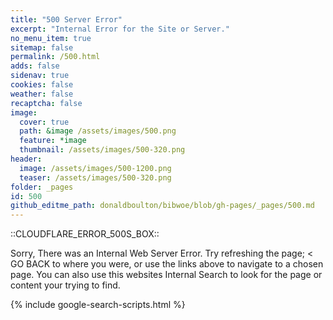 ```yaml
---
title: "500 Server Error"
excerpt: "Internal Error for the Site or Server."
no_menu_item: true
sitemap: false
permalink: /500.html
adds: false
sidenav: true
cookies: false
weather: false
recaptcha: false
image:
  cover: true
  path: &image /assets/images/500.png
  feature: *image
  thumbnail: /assets/images/500-320.png
header:
  image: /assets/images/500-1200.png
  teaser: /assets/images/500-320.png
folder: _pages
id: 500
github_editme_path: donaldboulton/bibwoe/blob/gh-pages/_pages/500.md
---
```


::CLOUDFLARE_ERROR_500S_BOX::

Sorry, There was an Internal Web Server Error. Try refreshing the page; < GO BACK to where you were, or use the links above to navigate to a chosen page. You can also use this websites Internal Search to look for the page or content your trying to find.

{% include google-search-scripts.html %}
